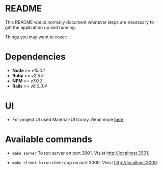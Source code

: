 # README

This README would normally document whatever steps are necessary to get the
application up and running.

Things you may want to cover:


# Dependencies

* **Node** >= *v15.0.1*
* **Ruby** >= *v2.5.5*
* **NPM**  >= *v7.0.3*
* **Rails** >= *v6.0.3.4*

# UI

* For project UI used Material-UI library. Read more [here](https://material-ui.com/ru/).

# Available commands

* ```make server```
    To run server on port 3001. Visist http://localhost.3001.

* ```make client```
    To run client app on port 3000. Visist http://localhost.3000.


